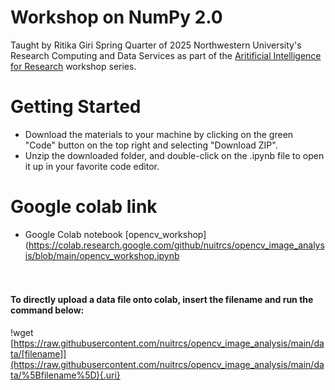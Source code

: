 # Workshop on NumPy 2.0

Taught by Ritika Giri Spring Quarter of 2025 Northwestern University's Research Computing and Data Services as part of the [Aritificial Intelligence for Research](https://github.com/nuitrcs/artificial_intelligence_for_research/tree/main) workshop series.

# Getting Started

-   Download the materials to your machine by clicking on the green "Code" button on the top right and selecting "Download ZIP".
-   Unzip the downloaded folder, and double-click on the .ipynb file to open it up in your favorite code editor.

# Google colab link
- Google Colab notebook [opencv_workshop](https://colab.research.google.com/github/nuitrcs/opencv_image_analysis/blob/main/opencv_workshop.ipynb


#### <br><br>To directly upload a data file onto colab, insert the filename and run the command below:

!wget [https://raw.githubusercontent.com/nuitrcs/opencv_image_analysis/main/data/[filename]](https://raw.githubusercontent.com/nuitrcs/opencv_image_analysis/main/data/%5Bfilename%5D){.uri}

